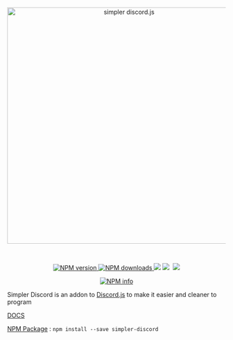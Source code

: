 <div align="center">
  <br />
  <p>
    <a href="https://github.com/DusterTheFirst/SimplerDiscord"><img src="http://i.imgur.com/ypJWwIr.png" width="546" alt="simpler discord.js" /></a>
  </p>
  <br />
  <p>
    <a href="https://www.npmjs.com/package/simpler-discord" align="center" style="width:100%">
      <img src="https://img.shields.io/npm/v/simpler-discord.svg?maxAge=3600" alt="NPM version" />
      <img src="https://img.shields.io/npm/dt/simpler-discord.svg?maxAge=3600" alt="NPM downloads" />
    </a>
    <a href="https://codeclimate.com/github/DusterTheFirst/SimplerDiscord"><img src="https://codeclimate.com/github/DusterTheFirst/SimplerDiscord/badges/gpa.svg"/></a>
    <a href="https://codeclimate.com/github/DusterTheFirst/SimplerDiscord"><img src="https://codeclimate.com/github/DusterTheFirst/SimplerDiscord/badges/issue_count.svg" /></a>
    <a href="https://github.com/DusterTheFirst/SimplerDiscord/issues"><img sec="https://img.shields.io/github/issues/badges/shields.svg"/></a>
    <a href="https://discord.gg/PbEc9Rg"><img src="https://img.shields.io/discord/102860784329052160.svg"/></a>
  </p>
  <p>
    <a href="https://nodei.co/npm/simpler-discord/"><img src="https://nodei.co/npm/simpler-discord.png?downloads=true&stars=true" alt="NPM info" /></a>
  </p>
</div>

Simpler Discord is an addon to [Discord.js](https://discord.js.org/#/) to make it easier and cleaner to program

[DOCS](https://github.com/DusterTheFirst/SimplerDiscord/wiki)

[NPM Package](https://www.npmjs.com/package/simpler-discord) : ```npm install --save simpler-discord```

